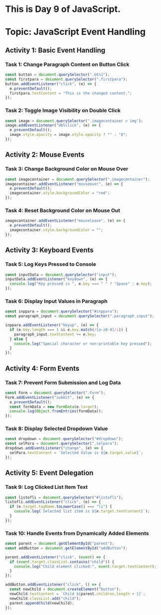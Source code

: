 # This is Day 9 of JavaScript.

# Topic: JavaScript Event Handling 

## Activity 1: Basic Event Handling

### Task 1: Change Paragraph Content on Button Click

```javascript
const button = document.querySelector(".btn1");
const firstpara = document.querySelector(".firstpara");
button.addEventListener("click", (e) => {
  e.preventDefault();
  firstpara.textContent = "This is the changed content.";
});
```

### Task 2: Toggle Image Visibility on Double Click

```javascript
const image = document.querySelector(".imagecontainer > img");
image.addEventListener("dblclick", (e) => {
  e.preventDefault();
  image.style.opacity = image.style.opacity ? "" : "0";
});
```

## Activity 2: Mouse Events

### Task 3: Change Background Color on Mouse Over

```javascript
const imagecontainer = document.querySelector(".imagecontainer");
imagecontainer.addEventListener("mouseover", (e) => {
  e.preventDefault();
  imagecontainer.style.backgroundColor = "red";
});
```

### Task 4: Reset Background Color on Mouse Out

```javascript
imagecontainer.addEventListener("mouseleave", (e) => {
  e.preventDefault();
  imagecontainer.style.backgroundColor = "";
});
```

## Activity 3: Keyboard Events

### Task 5: Log Keys Pressed to Console

```javascript
const inputData = document.querySelector("input");
inputData.addEventListener("keydown", (e) => {
  console.log("Key pressed is ", e.key === " " ? "Space" : e.key);
});
```

### Task 6: Display Input Values in Paragraph

```javascript
const inppara = document.querySelector("#inppara");
const paragraph_input = document.querySelector(".paragraph_input");

inppara.addEventListener("keyup", (e) => {
  if (e.key.length === 1 && e.key.match(/[a-z0-9]/i)) {
    paragraph_input.textContent += e.key;
  } else {
    console.log("Special character or non-printable key pressed");
  }
});
```

## Activity 4: Form Events

### Task 7: Prevent Form Submission and Log Data

```javascript
const Form = document.querySelector(".Form");
Form.addEventListener("submit", (e) => {
  e.preventDefault();
  const formData = new FormData(e.target);
  console.log(Object.fromEntries(formData));
});
```

### Task 8: Display Selected Dropdown Value

```javascript
const dropdown = document.querySelector("#dropdown");
const selPara = document.querySelector(".selpara");
dropdown.addEventListener("change", (e) => {
  selPara.textContent = `Selected Value is ${e.target.value}`;
});
```

## Activity 5: Event Delegation

### Task 9: Log Clicked List Item Text

```javascript
const listofli = document.querySelector("#listofli");
listofli.addEventListener("click", (e) => {
  if (e.target.tagName.toLowerCase() === "li") {
    console.log(`Selected list item is ${e.target.textContent}`);
  }
});
```

### Task 10: Handle Events from Dynamically Added Elements

```javascript
const parent = document.getElementById("parent");
const addButton = document.getElementById("addButton");

parent.addEventListener("click", (event) => {
  if (event.target.classList.contains("child")) {
    console.log("Child element clicked:", event.target.textContent);
  }
});

addButton.addEventListener("click", () => {
  const newChild = document.createElement("button");
  newChild.textContent = `Child ${parent.children.length + 1}`;
  newChild.classList.add("child");
  parent.appendChild(newChild);
});
```
